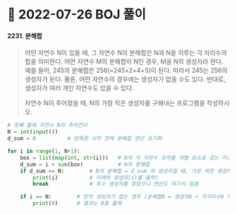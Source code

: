 # 📌 2022-07-26 BOJ 풀이



#### 2231. 분해합

> 어떤 자연수 N이 있을 때, 그 자연수 N의 분해합은 N과 N을 이루는 각 자리수의 합을 의미한다. 어떤 자연수 M의 분해합이 N인 경우, M을 N의 생성자라 한다. 예를 들어, 245의 분해합은 256(=245+2+4+5)이 된다. 따라서 245는 256의 생성자가 된다. 물론, 어떤 자연수의 경우에는 생성자가 없을 수도 있다. 반대로, 생성자가 여러 개인 자연수도 있을 수 있다.
>
> 자연수 N이 주어졌을 때, N의 가장 작은 생성자를 구해내는 프로그램을 작성하시오.

```python
# 첫째 줄에 자연수 N이 주어진다
N = int(input())
d_sum = 0          # 반복문 시작 전에 분해합 연산 초기화

for i in range(1, N+1):
    box = list(map(int, str(i)))   # N의 각 자릿수 숫자를 개별 요소로 갖는 리스트 생성(나중에 연산해야하므로 map ~ int 변환)
    d_sum = i + sum(box)           # N의 분해합
    if d_sum == N:        # N의 분해합 = d_sum 의 생성자일 때, 가장 작은 생성자 도출
        print(i)          # 이때의 생성자(i)를 출력!
        break             # 최소 생성자를 찾았으니 연산도 여기서 멈춤

    if i == N:        # 만약 생성자가 없는 경우 (분해합0 = 생성자0 + 각자리수0 의 구조! 즉, 분해합과 자연수N이 0으로 같을 때)
        print(0)      # 결과는 0을 출력
```

